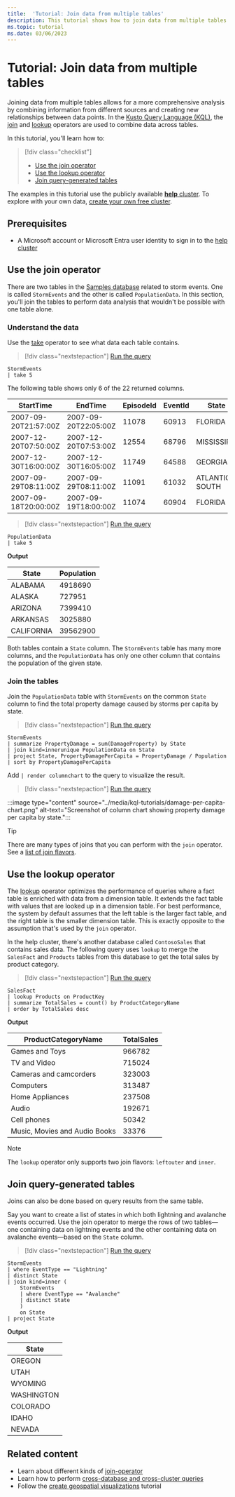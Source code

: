 ```yaml
---
title:  'Tutorial: Join data from multiple tables'
description: This tutorial shows how to join data from multiple tables using the Kusto Query Language.
ms.topic: tutorial
ms.date: 03/06/2023
---
```


# Tutorial: Join data from multiple tables

Joining data from multiple tables allows for a more comprehensive analysis by combining information from different sources and creating new relationships between data points. In the [Kusto Query Language (KQL)](../index.md), the [join](../join-operator.md) and [lookup](../lookup-operator.md) operators are used to combine data across tables.

In this tutorial, you'll learn how to:

> [!div class="checklist"]
>
> * [Use the join operator](#use-the-join-operator)
> * [Use the lookup operator](#use-the-lookup-operator)
> * [Join query-generated tables](#join-query-generated-tables)

The examples in this tutorial use the publicly available [**help** cluster](https://help.kusto.windows.net/Samples). To explore with your own data, [create your own free cluster](/azure/data-explorer/start-for-free-web-ui).

<!-- //TODO put in moniker pivots -->

## Prerequisites

* A Microsoft account or Microsoft Entra user identity to sign in to the [help cluster](https://dataexplorer.azure.com/clusters/help)

## Use the join operator

There are two tables in the [Samples database](https://dataexplorer.azure.com/clusters/help/databases/Samples) related to storm events. One is called `StormEvents` and the other is called `PopulationData`. In this section, you'll join the tables to perform data analysis that wouldn't be possible with one table alone.

### Understand the data

Use the [take](../take-operator.md) operator to see what data each table contains.

> [!div class="nextstepaction"]
> <a href="https://dataexplorer.azure.com/clusters/help/databases/Samples?query=H4sIAAAAAAAAAwsuyS/KdS1LzSspVuCqUShJzE5VMAUAP49+9hUAAAA=" target="_blank">Run the query</a>

```Kusto
StormEvents 
| take 5
```

The following table shows only 6 of the 22 returned columns.

|StartTime|EndTime|EpisodeId|EventId|State|EventType|...|
|--|--|--|--|--|--|--|
|2007-09-20T21:57:00Z|2007-09-20T22:05:00Z|11078|60913|FLORIDA|Tornado|...|
|2007-12-20T07:50:00Z|2007-12-20T07:53:00Z|12554|68796|MISSISSIPPI|Thunderstorm Wind|...|
|2007-12-30T16:00:00Z|2007-12-30T16:05:00Z|11749|64588|GEORGIA|Thunderstorm Wind|...|
|2007-09-29T08:11:00Z|2007-09-29T08:11:00Z|11091|61032|ATLANTIC SOUTH|Waterspout|...|
|2007-09-18T20:00:00Z|2007-09-19T18:00:00Z|11074|60904|FLORIDA|Heavy Rain|...|

> [!div class="nextstepaction"]
> <a href="https://dataexplorer.azure.com/clusters/help/databases/Samples?query=H4sIAAAAAAAAAwvILyjNSSzJzM9zSSxJVOCqUShJzE5VMAUAJEMCyxgAAAA=" target="_blank">Run the query</a>

```kusto
PopulationData 
| take 5
```

**Output**

|State|Population|
|--|--|
|ALABAMA|4918690|
|ALASKA|727951|
|ARIZONA|7399410|
|ARKANSAS|3025880|
|CALIFORNIA|39562900|

Both tables contain a `State` column. The `StormEvents` table has many more columns, and the `PopulationData` has only one other column that contains the population of the given state.

### Join the tables

Join the `PopulationData` table with `StormEvents` on the common `State` column to find the total property damage caused by storms per capita by state.

> [!div class="nextstepaction"]
> <a href="https://dataexplorer.azure.com/clusters/help/databases/Samples?query=H4sIAAAAAAAAA3WOQQrCQAxF954iSwXBE8yqdV/oCaIGSXWSMc0IFQ/fGYoiBZefn/fzeleLxyeJj5s3jDlGNH4RdKaJzKcWI14JQq22S/hUOzhN0Ds6FXJQFrixXAKLkGXhRy4rmvIdnVVadASV730yHejsS96v3nVkDSYuRFiLHH42q7CaV40//AyUi5Na3gAAAA==" target="_blank">Run the query</a>

```kusto
StormEvents
| summarize PropertyDamage = sum(DamageProperty) by State
| join kind=innerunique PopulationData on State
| project State, PropertyDamagePerCapita = PropertyDamage / Population
| sort by PropertyDamagePerCapita
```

Add `| render columnchart` to the query to visualize the result.

> [!div class="nextstepaction"]
> <a href="https://dataexplorer.azure.com/clusters/help/databases/Samples?query=H4sIAAAAAAAAA3WOwQrCQAxE735FjgqCX9CT9V7oF8Q2aGo3WdOsUPHj3aUoUvA4zLyZaV0tnB4kPm1eMKUQ0PhJ0JhGMp9rDHghqIq1XcTH2sF5htbRKZODssCNpa9YhCwJ31Nu0ZhGdFap0RFUvvloOlDni96v5hqyI0bORLU+cvjpLIfVvNz4w+eEkfRk0OmYgnRXNH8DzTGGOPMAAAA=" target="_blank">Run the query</a>

:::image type="content" source="../media/kql-tutorials/damage-per-capita-chart.png" alt-text="Screenshot of column chart showing property damage per capita by state.":::

> [!TIP]
> There are many types of joins that you can perform with the `join` operator. See a [list of join flavors](../join-operator.md#returns).

## Use the lookup operator

The [lookup](../lookup-operator.md) operator optimizes the performance of queries where a fact table is enriched with data from a dimension table. It extends the fact table with values that are looked up in a dimension table. For best performance, the system by default assumes that the left table is the larger fact table, and the right table is the smaller dimension table. This is exactly opposite to the assumption that's used by the `join` operator.

In the help cluster, there's another database called `ContosoSales` that contains sales data. The following query uses `lookup` to merge the `SalesFact` and `Products` tables from this database to get the total sales by product category.

> [!div class="nextstepaction"]
> <a href="https://dataexplorer.azure.com/clusters/help/databases/ContosoSales?query=H4sIAAAAAAAAAwtOzEktdktMLuGqUcjJz88uLVAIKMpPKU0uKVbIz4OxvVMrgfLFpbm5iUWZVakKIfkliTnBIK0KtgrJ+aV5JRqaCkmVMOXOiSWp6flFlX6JualAfflFKalFIGkkbSmpxckAoEL9GXwAAAA=" target="_blank">Run the query</a>

```kusto
SalesFact
| lookup Products on ProductKey
| summarize TotalSales = count() by ProductCategoryName
| order by TotalSales desc
```

**Output**

|ProductCategoryName|TotalSales|
|--|--|
|Games and Toys|966782|
|TV and Video|715024|
|Cameras and camcorders |323003|
|Computers|313487|
|Home Appliances|237508|
|Audio|192671|
|Cell phones|50342|
|Music, Movies and Audio Books|33376|

> [!NOTE]
> The `lookup` operator only supports two join flavors: `leftouter` and `inner`.

## Join query-generated tables

Joins can also be done based on query results from the same table.

Say you want to create a list of states in which both lightning and avalanche events occurred. Use the join operator to merge the rows of two tables—one containing data on lightning events and the other containing data on avalanche events—based on the `State` column.

> [!div class="nextstepaction"]
> <a href="https://dataexplorer.azure.com/clusters/help/databases/Samples?query=H4sIAAAAAAAAAwsuyS/KdS1LzSsp5qpRKM9ILUpVAHNDKgtSFWxtFZR8MtMzSvIy89KVgApSMotLMvOSSxSCSxJLUoECWfmZeQrZmXkptpl5ealFChpcCkAQjDBVASyA3WjHssScxLzkjFQlqCI040GCmmAyPw9uY0FRflYqTAkAZG8iCb8AAAA=" target="_blank">Run the query</a>

```kusto
StormEvents
| where EventType == "Lightning"
| distinct State
| join kind=inner (
    StormEvents 
    | where EventType == "Avalanche"
    | distinct State
    )
    on State
| project State
```

**Output**

|State|
|--|
|OREGON|
|UTAH|
|WYOMING|
|WASHINGTON|
|COLORADO|
|IDAHO|
|NEVADA|

## Related content
* Learn about different kinds of [join-operator](../join-operator.md)
* Learn how to perform [cross-database and cross-cluster queries](../cross-cluster-or-database-queries.md)
* Follow the [create geospatial visualizations](create-geospatial-visualizations.md) tutorial
